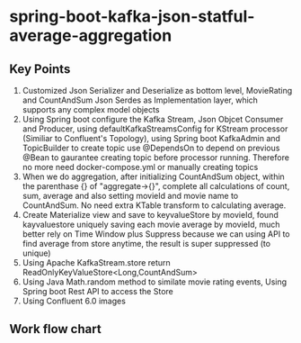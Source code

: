 # spring-boot-kafka-json-statful-average-aggregation
## Key Points
1. Customized Json Serializer and Deserialize as bottom level, MovieRating and CountAndSum Json Serdes as Implementation layer, which supports any complex model objects
2. Using Spring boot configure the Kafka Stream, Json Objcet Consumer and Producer, using defaultKafkaStreamsConfig for KStream processor (Similiar to Confluent's Topology), using Spring boot KafkaAdmin and TopicBuilder to create topic use @DependsOn to depend on previous @Bean to gaurantee creating topic before processor running. Therefore no more need docker-compose.yml or manually creating topics
4. When we do aggregation, after initializing CountAndSum object, within the parenthase {} of "aggregate->{}", complete all calculations of count, sum, average and also setting movieId and movie name to CountAndSum. No need extra KTable transform to calculating average.
5. Create Materialize view and save to keyvalueStore by movieId, found kayvaluestore uniquely saving each movie average by movieId, much better rely on Time Window plus Suppress because we can using API to find average from store anytime, the result is super suppressed (to unique)
6. Using Apache KafkaStream.store return ReadOnlyKeyValueStore<Long,CountAndSum>  
7. Using Java Math.random method to similate movie rating events, Using Spring boot Rest API to access the Store
8. Using Confluent 6.0 images

## Work flow chart


